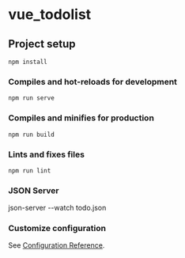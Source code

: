 # vue_todolist

## Project setup
```
npm install
```

### Compiles and hot-reloads for development
```
npm run serve
```

### Compiles and minifies for production
```
npm run build
```

### Lints and fixes files
```
npm run lint
```

### JSON Server
json-server --watch todo.json


### Customize configuration
See [Configuration Reference](https://cli.vuejs.org/config/).
